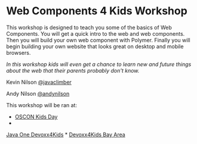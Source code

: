 # Web Components 4 Kids Workshop

This workshop is designed to teach you some of the basics of Web Components.  You will get a quick intro to the web and web components.  Then you will build your own web component with  Polymer.  Finally you will begin building your own website that looks great on desktop and mobile browsers.

*In this workshop kids will even get a chance to learn new and future things about the web that their parents probably don't know.*


Kevin Nilson [@javaclimber](https://twitter.com/javaclimber)

Andy Nilson [@andynilson](https://twitter.com/andy_nilson)

This workshop will be ran at:
* [OSCON Kids Day](http://www.oscon.com/open-source-2015/public/schedule/detail/43598)
* 
[Java One Devoxx4Kids](https://www.oracle.com/javaone)
* 
[Devoxx4Kids Bay Area](http://www.meetup.com/Devoxx4Kids-BayArea/)


